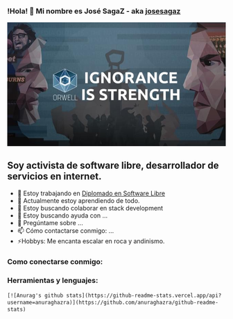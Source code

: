 ### !Hola! 👋 Mi nombre es José SagaZ - aka [josesagaz](https://sagaz.info.bo/es/)

![I am GitHub read me generator creator](ignoranceIsStrength.jpg)

## Soy activista de software libre, desarrollador de servicios en internet.

- 🔭 Estoy trabajando en [Diplomado en Software Libre]()
- 🌱 Actualmente estoy aprendiendo de todo.
- 👯 Estoy buscando colaborar en stack development
- 🤔 Estoy buscando ayuda con ...
- 💬 Pregúntame sobre ...
- 📫 Cómo contactarse conmigo: ...
- ⚡Hobbys: Me encanta escalar en roca y andinismo.

### Como conectarse conmigo:



### Herramientas y lenguajes:



```
[![Anurag's github stats](https://github-readme-stats.vercel.app/api?username=anuraghazra)](https://github.com/anuraghazra/github-readme-stats)
```

